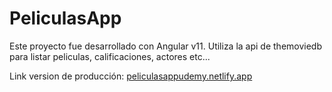 # PeliculasApp

Este proyecto fue desarrollado con Angular v11.
Utiliza la api de themoviedb para listar peliculas, calificaciones, actores etc...


Link version de producción: [peliculasappudemy.netlify.app](https://peliculasappudemy.netlify.app/)
